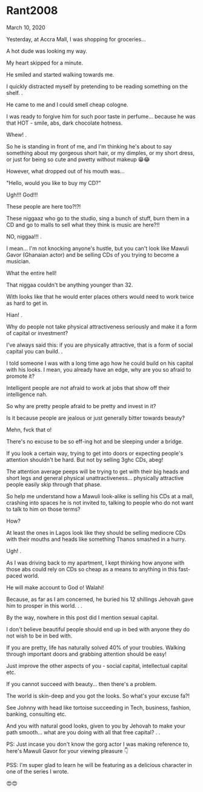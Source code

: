 # Rant2008


March 10, 2020

Yesterday, at Accra Mall, I was shopping for groceries...

A hot dude was looking my way. 

My heart skipped for a minute.

He smiled and started walking towards me.

I quickly distracted myself by pretending to be reading something on the shelf.
.

He came to me and I could smell cheap cologne.

I was ready to forgive him for such poor taste in perfume... because he was that HOT - smile, abs, dark chocolate hotness.

Whew!
.

So he is standing in front of me, and I'm thinking he's about to say something about my gorgeous short hair, or my dimples, or my short dress, or just for being so cute and pwetty without makeup 😁😂

However, what dropped out of his mouth was...

"Hello, would you like to buy my CD?"

Ugh!!! God!!!

These people are here too?!?!

These niggaaz who go to the studio, sing a bunch of stuff, burn them in a CD and go to malls to sell what they think is music are here?!!

NO, niggaa!!!
.

I mean... I'm not knocking anyone's hustle, but you can't look like Mawuli Gavor (Ghanaian actor) and be selling CDs of you trying to become a musician.

What the entire hell!

That niggaa couldn't be anything younger than 32. 

With looks like that he would enter places others would need to work twice as hard to get in.

Hian!
.

Why do people not take physical attractiveness seriously and make it a form of capital or investment?

I've always said this: if you are physically attractive, that is a form of social capital you can build. 
.

I told someone I was with a long time ago how he could build on his capital with his looks. I mean, you already have an edge, why are you so afraid to promote it?

Intelligent people are not afraid to work at jobs that show off their intelligence nah.

So why are pretty people afraid to be pretty and invest in it?

Is it because people are jealous or just generally bitter towards beauty?

Mehn, fvck that o!

There's no excuse to be so eff-ing hot and be sleeping under a bridge.

If you look a certain way, trying to get into doors or expecting people's attention shouldn't be hard. But not by selling 3ghc CDs, abeg!

The attention average peeps will be trying to get with their big heads and short legs and general physical unattractiveness... physically attractive people easily skip through that phase.

So help me understand how a Mawuli look-alike is selling his CDs at a mall, crashing into spaces he is not invited to, talking to people who do not want to talk to him on those terms?

How?

At least the ones in Lagos look like they should be selling mediocre CDs with their mouths and heads like something Thanos smashed in a hurry.

Ugh! 
.

As I was driving back to my apartment, I kept thinking how anyone with those abs could rely on CDs so cheap as a means to anything in this fast-paced world.

He will make account to God o! Walahi!

Because, as far as I am concerned, he buried his 12 shillings Jehovah gave him to prosper in this world.
.
.

By the way, nowhere in this post did I mention sexual capital.

I don't believe beautiful people should end up in bed with anyone they do not wish to be in bed with.

If you are pretty, life has naturally solved 40% of your troubles. Walking through important doors and grabbing attention should be easy!

Just improve the other aspects of you - social capital, intellectual capital etc.

If you cannot succeed with beauty... then there's a problem.

The world is skin-deep and you got the looks. So what's your excuse fa?!

See Johnny with head like tortoise succeeding in Tech, business, fashion, banking, consulting etc.

And you with natural good looks, given to you by Jehovah to make your path smooth... what are you doing with all that free capital?
.
.

PS: Just incase you don't know the gorg actor I was making reference to, here's Mawuli Gavor for your viewing pleasure 👇

PSS: I'm super glad to learn he will be featuring as a delicious character in one of the series I wrote.

😍😍